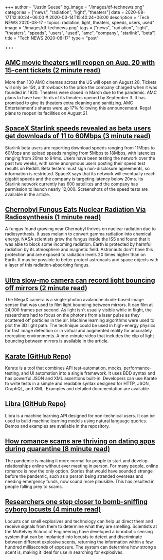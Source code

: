 +++
author = "Justin Guese"
bg_image = "/images/df-technews.png"
categories = ["news", "radiation", "light", "theaters"]
date = 2020-08-17T12:40:24+06:00 # 2020-03-14T15:40:24+06:00
description = "Tech NEWS 2020-08-17 - topics: radiation, light, theaters, speeds, users, used"
image = "/images/df-technews.png"
tags = ["news", "radiation", "light", "theaters", "speeds", "users", "used", "amc", "company", "starlink", "beta"]
title = "Tech NEWS 2020-08-17"
type = "post"

+++

## [AMC movie theaters will reopen on Aug. 20 with 15-cent tickets (2 minute read)](https://fortune.com/2020/08/13/amc-movie-theaters-reopen-aug-20-15-cent-tickets//1/01000173fbe3de78-dd4cadb1-85b1-4520-8e7a-5cebbacd07e5-000000/b-h7bvaBdxstWe0s628vHD3cdwi8V-XaMRtenrOhMpU=154)

More than 100 AMC cinemas across the US will open on August 20. Tickets will only be 15¢, a throwback to the price the company charged when it was founded in 1920. Theaters were closed in March due to the pandemic. AMC plans to have two-thirds of its theaters opened by September 3. It has promised to give its theaters extra cleaning and sanitizing. AMC Entertainment's shares were up 17% following this announcement. Regal plans to reopen its facilities on August 21.

## [SpaceX Starlink speeds revealed as beta users get downloads of 11 to 60Mbps (3 minute read)](https://arstechnica.com/information-technology/2020/08/spacex-starlink-beta-tests-show-speeds-up-to-60mbps-latency-as-low-as-31ms//1/01000173fbe3de78-dd4cadb1-85b1-4520-8e7a-5cebbacd07e5-000000/RA3_I8SR1cwYJHZzGE8nAMJc150-zNWJOSJ62Eyy1lc=154)

Starlink beta users are reporting download speeds ranging from 11Mbps to 60Mbps and upload speeds ranging from 5Mbps to 18Mbps, with latencies ranging from 20ms to 94ms. Users have been testing the network over the past two weeks, with some anonymous users posting their speed test results on Reddit. Beta testers must sign non-disclosure agreements, so information is restricted. SpaceX says that its network will eventually reach gigabit speeds and the company is targeting latency below 20ms. Its Starlink network currently has 600 satellites and the company has permission to launch nearly 12,000. Screenshots of the speed tests are available in the article.

## [Chernobyl Fungus Eats Nuclear Radiation Via Radiosynthesis (1 minute read)](https://www.technologynetworks.com/applied-sciences/videos/chernobyl-fungus-eats-nuclear-radiation-via-radiosynthesis-338464/1/01000173fbe3de78-dd4cadb1-85b1-4520-8e7a-5cebbacd07e5-000000/TazkJavwNkGGkRoBNlqYfqAY68jjnT1Zn3viZEfVRcQ=154)

A fungus found growing near Chernobyl thrives on nuclear radiation due to radiosynthesis. It uses melanin to convert gamma radiation into chemical energy. NASA scientists grew the fungus inside the ISS and found that it was able to block some incoming radiation. Earth is protected by harmful radiation by its atmosphere and magnetic field. Astronauts don't have this protection and are exposed to radiation levels 20 times higher than on Earth. It may be possible to better protect astronauts and space objects with a layer of this radiation-absorbing fungus.

## [Ultra slow-mo camera can record light bouncing off mirrors (2 minute read)](https://www.digitaltrends.com/news/ultra-fast-light-bounced-mirrors//1/01000173fbe3de78-dd4cadb1-85b1-4520-8e7a-5cebbacd07e5-000000/pU-wjco6KRagABrqMkLES9aa7eMT5jD1_pLn9Vu9T1U=154)

The MegaX camera is a single-photon avalanche diode-based image sensor that was used to film light bouncing between mirrors. It can film at 24,000 frames per second. As light isn't usually visible while in flight, the researchers had to focus on the photons from a laser pulse as they scattered off particles in the air. Machine learning algorithms were used to plot the 3D light path. The technique could be used in high-energy physics for fast image detection or in virtual and augmented reality for accurately recreating environments. A one-minute video that includes the clip of light bouncing between mirrors is available in the article.

## [Karate (GitHub Repo)](https://github.com/intuit/karate/1/01000173fbe3de78-dd4cadb1-85b1-4520-8e7a-5cebbacd07e5-000000/JcjPG4B7HaqeFPxXjBPbkyYL_-2OPKorOsNo1tfFdJg=154)

Karate is a tool that combines API test-automation, mocks, performance-testing, and UI automation into a single framework. It uses BDD syntax and has powerful JSON and XML assertions built-in. Developers can use Karate to write tests in a simple and readable syntax designed for HTTP, JSON, GraphQL, and XML. Examples and detailed documentation are available.

## [Libra (GitHub Repo)](https://github.com/Palashio/libra/1/01000173fbe3de78-dd4cadb1-85b1-4520-8e7a-5cebbacd07e5-000000/I7VsBUdo48ChAiSPsaHA8Nvq0V1f56YvNM9luAElkl0=154)

Libra is a machine learning API designed for non-technical users. It can be used to build machine learning models using natural language queries. Demos and examples are available in the repository.

## [How romance scams are thriving on dating apps during quarantine (8 minute read)](https://www.theverge.com/21366576/dating-app-scams-romance-women-quarantine-coronavirus-scheme/1/01000173fbe3de78-dd4cadb1-85b1-4520-8e7a-5cebbacd07e5-000000/YJ8tNhFzcNVbNELre9xnCA43ipJn2hmIsJq18ZftxXw=154)

The pandemic is making it more normal for people to start and develop relationships online without ever meeting in person. For many people, online romance is now the only option. Stories that would have sounded strange before the pandemic, such as a person being stranded overseas and needing emergency funds, now sound more plausible. This has resulted in people falling prey to scams.

## [Researchers one step closer to bomb-sniffing cyborg locusts (4 minute read)](https://source.wustl.edu/2020/08/researchers-one-step-closer-to-bomb-sniffing-cyborg-locusts//1/01000173fbe3de78-dd4cadb1-85b1-4520-8e7a-5cebbacd07e5-000000/a4MPQ7C2Gv1SQ3Eoh5mPmggr_pc_MbJOzZD_4tHeyr4=154)

Locusts can smell explosives and technology can help us direct them and receive signals from them to determine what they are smelling. Scientists at the McKelvey School of Engineering have developed a biorobotic sensing system that can be implanted into locusts to detect and discriminate between different explosive scents, returning the information within a few hundred milliseconds of exposure. The system can determine how strong a scent is, making it ideal for use in searching for explosives.

